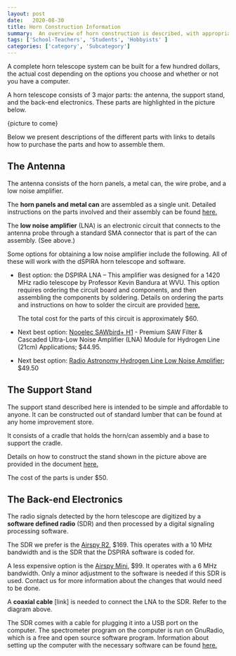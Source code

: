 ```yaml
---
layout: post
date:   2020-08-30
title: Horn Construction Information
summary:  An overview of horn construction is described, with appropriate links
tags: ['School-Teachers', 'Students', 'Hobbyists' ]
categories: ['category', 'Subcategory'] 
---
```


A complete horn telescope system can be built for a few hundred dollars, the actual cost depending on the options you choose and whether or not you have a computer. 

A horn telescope consists of 3 major parts: the antenna, the support stand, and the back-end electronics. These parts are highlighted in the picture below.

{picture to come}

Below we present descriptions of the different parts with links to details how to purchase the parts and how to assemble them.

## The Antenna
    
The antenna consists of the horn panels, a metal can, the wire probe, and a low noise amplifier.

The **horn panels and metal can** are assembled as a single unit. Detailed instructions on the parts involved and their assembly can be found [here.](https://drive.google.com/file/d/1qdc5lhKErFyIsc8b52ZIkCPJLi-XykSb/view?usp=sharing)

The **low noise amplifier** (LNA) is an electronic circuit that connects to the antenna probe through a standard SMA connector that is part of the can assembly. (See above.) 
    
Some options for obtaining a low noise amplifier include the following. All of these will work with the dSPIRA horn telescope and software.

+ Best option: the DSPIRA LNA – This amplifier was designed for a 1420 MHz radio telescope by Professor Kevin Bandura at WVU. This option requires ordering the circuit board and components, and then assembling the components by soldering. Details on ordering the parts and instructions on how to solder the circuit are provided [here.](http://wvurail.org/dspira-lessons/DetailedLNAInstructions)

    The total cost for the parts of this circuit is approximately $60.

+ Next best option: [Nooelec SAWbird+ H1](https://www.nooelec.com/store/sdr/sdr-addons/sawbird-h1.html) - Premium SAW Filter & Cascaded Ultra-Low Noise Amplifier (LNA) Module for Hydrogen Line (21cm) Applications; $44.95.

+ Next best option: [Radio Astronomy Hydrogen Line Low Noise Amplifier](https://www.tindie.com/products/gpio/radio-astronomy-hydrogen-line-low-noise-amplifier/); $49.50


## The Support Stand 

The support stand described here is intended to be simple and affordable to anyone. It can be constructed out of standard lumber that can be found at any home improvement store.

It consists of a cradle that holds the horn/can assembly and a base to support the cradle.

Details on how to construct the stand shown in the picture above are provided in the document [here.](https://drive.google.com/file/d/1qdc5lhKErFyIsc8b52ZIkCPJLi-XykSb/view?usp=sharing)

The cost of the parts is under $50.
  
## The Back-end Electronics

The radio signals detected by the horn telescope are digitized by a **software defined radio** (SDR) and then processed by a digital signaling processing software.

The SDR we prefer is the [Airspy R2](https://airspy.com/airspy-r2), $169. This operates with a 10 MHz bandwidth and is the SDR that the DSPIRA software is coded for.

A less expensive option is the [Airspy Mini](https://airspy.com/airspy-r2), $99. It operates with a 6 MHz bandwidth. Only a minor adjustment to the software is needed if this SDR is used. Contact us for more information about the changes that would need to be done.

A **coaxial cable** [link] is needed to connect the LNA to the SDR. Refer to the diagram above.

The SDR comes with a cable for plugging it into a USB port on the computer. The spectrometer program on the computer is run on GnuRadio, which is a free and open source software program. Information about setting up the computer with the necessary software can be found [here.](http://wvurail.org/dspira-lessons/HornOperation_computerSystems)

